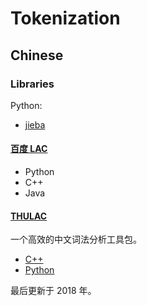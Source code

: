 # Tokenization
## Chinese
### Libraries
Python:
- [jieba](https://github.com/fxsjy/jieba)

#### [百度 LAC](https://github.com/baidu/lac)
- Python
- C++
- Java

#### [THULAC](http://thulac.thunlp.org/)
一个高效的中文词法分析工具包。

- [C++](https://github.com/thunlp/THULAC)
- [Python](https://github.com/thunlp/THULAC-Python)

最后更新于 2018 年。